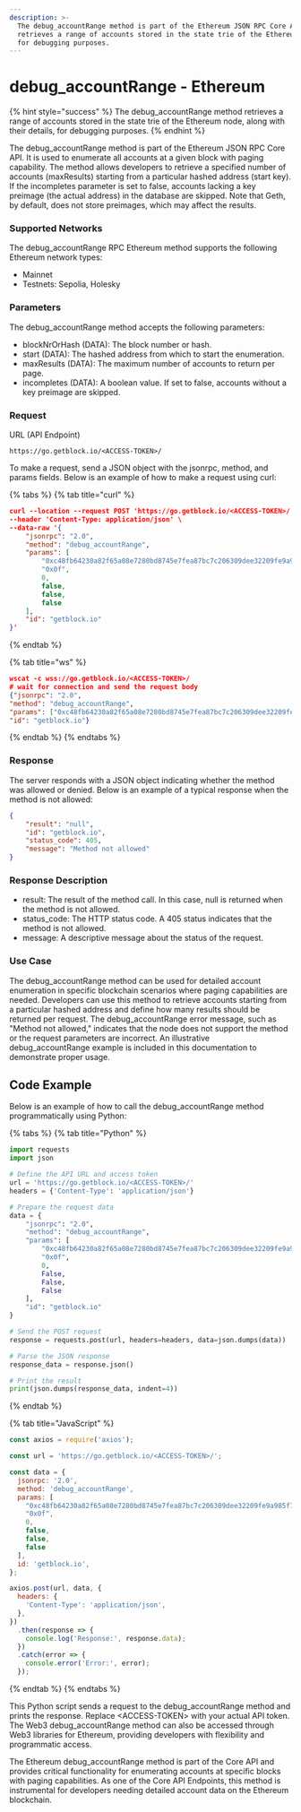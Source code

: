 ```yaml
---
description: >-
  The debug_accountRange method is part of the Ethereum JSON RPC Core API and
  retrieves a range of accounts stored in the state trie of the Ethereum node
  for debugging purposes.
---
```


# debug\_accountRange - Ethereum

{% hint style="success" %}
The debug\_accountRange method retrieves a range of accounts stored in the state trie of the Ethereum node, along with their details, for debugging purposes.
{% endhint %}

The debug\_accountRange method is part of the Ethereum JSON RPC Core API. It is used to enumerate all accounts at a given block with paging capability. The method allows developers to retrieve a specified number of accounts (maxResults) starting from a particular hashed address (start key). If the incompletes parameter is set to false, accounts lacking a key preimage (the actual address) in the database are skipped. Note that Geth, by default, does not store preimages, which may affect the results.

### Supported Networks

The debug\_accountRange RPC Ethereum method supports the following Ethereum network types:

* Mainnet
* Testnets: Sepolia, Holesky

### Parameters

The debug\_accountRange method accepts the following parameters:

* blockNrOrHash (DATA): The block number or hash.
* start (DATA): The hashed address from which to start the enumeration.
* maxResults (DATA): The maximum number of accounts to return per page.
* incompletes (DATA): A boolean value. If set to false, accounts without a key preimage are skipped.

### Request

URL (API Endpoint)

```
https://go.getblock.io/<ACCESS-TOKEN>/
```

To make a request, send a JSON object with the jsonrpc, method, and params fields. Below is an example of how to make a request using curl:

{% tabs %}
{% tab title="curl" %}
```json
curl --location --request POST 'https://go.getblock.io/<ACCESS-TOKEN>/' \
--header 'Content-Type: application/json' \
--data-raw '{
    "jsonrpc": "2.0",
    "method": "debug_accountRange",
    "params": [
        "0xc48fb64230a82f65a08e7280bd8745e7fea87bc7c206309dee32209fe9a985f7",
        "0x0f",
        0,
        false,
        false,
        false
    ],
    "id": "getblock.io"
}'
```
{% endtab %}

{% tab title="ws" %}
```json
wscat -c wss://go.getblock.io/<ACCESS-TOKEN>/
# wait for connection and send the request body 
{"jsonrpc": "2.0",
"method": "debug_accountRange",
"params": ["0xc48fb64230a82f65a08e7280bd8745e7fea87bc7c206309dee32209fe9a985f7", "0x0f", 0, false, false, false],
"id": "getblock.io"}
```
{% endtab %}
{% endtabs %}

### Response

The server responds with a JSON object indicating whether the method was allowed or denied. Below is an example of a typical response when the method is not allowed:

```json
{
    "result": "null",
    "id": "getblock.io",
    "status_code": 405,
    "message": "Method not allowed"
}
```

### Response Description

* result: The result of the method call. In this case, null is returned when the method is not allowed.
* status\_code: The HTTP status code. A 405 status indicates that the method is not allowed.
* message: A descriptive message about the status of the request.

### Use Case

The debug\_accountRange method can be used for detailed account enumeration in specific blockchain scenarios where paging capabilities are needed. Developers can use this method to retrieve accounts starting from a particular hashed address and define how many results should be returned per request. The debug\_accountRange error message, such as "Method not allowed," indicates that the node does not support the method or the request parameters are incorrect. An illustrative debug\_accountRange example is included in this documentation to demonstrate proper usage.

## Code Example

Below is an example of how to call the debug\_accountRange method programmatically using Python:

{% tabs %}
{% tab title="Python" %}
```python
import requests
import json

# Define the API URL and access token
url = 'https://go.getblock.io/<ACCESS-TOKEN>/'
headers = {'Content-Type': 'application/json'}

# Prepare the request data
data = {
    "jsonrpc": "2.0",
    "method": "debug_accountRange",
    "params": [
        "0xc48fb64230a82f65a08e7280bd8745e7fea87bc7c206309dee32209fe9a985f7",
        "0x0f",
        0,
        False,
        False,
        False
    ],
    "id": "getblock.io"
}

# Send the POST request
response = requests.post(url, headers=headers, data=json.dumps(data))

# Parse the JSON response
response_data = response.json()

# Print the result
print(json.dumps(response_data, indent=4))
```
{% endtab %}

{% tab title="JavaScript" %}
```javascript
const axios = require('axios');

const url = 'https://go.getblock.io/<ACCESS-TOKEN>/';

const data = {
  jsonrpc: '2.0',
  method: 'debug_accountRange',
  params: [
    "0xc48fb64230a82f65a08e7280bd8745e7fea87bc7c206309dee32209fe9a985f7",
    "0x0f",
    0,
    false,
    false,
    false
  ],
  id: 'getblock.io',
};

axios.post(url, data, {
  headers: {
    'Content-Type': 'application/json',
  },
})
  .then(response => {
    console.log('Response:', response.data);
  })
  .catch(error => {
    console.error('Error:', error);
  });
```
{% endtab %}
{% endtabs %}

This Python script sends a request to the debug\_accountRange method and prints the response. Replace \<ACCESS-TOKEN> with your actual API token. The Web3 debug\_accountRange method can also be accessed through Web3 libraries for Ethereum, providing developers with flexibility and programmatic access.

The Ethereum debug\_accountRange method is part of the Core API and provides critical functionality for enumerating accounts at specific blocks with paging capabilities. As one of the Core API Endpoints, this method is instrumental for developers needing detailed account data on the Ethereum blockchain.
